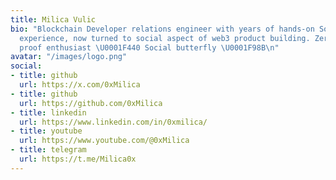 ```yaml
---
title: Milica Vulic
bio: "Blockchain Developer relations engineer with years of hands-on Software Dev
  experience, now turned to social aspect of web3 product building. Zero-Knowledge
  proof enthusiast \U0001F440 Social butterfly \U0001F98B\n"
avatar: "/images/logo.png"
social:
- title: github
  url: https://x.com/0xMilica
- title: github
  url: https://github.com/0xMilica
- title: linkedin
  url: https://www.linkedin.com/in/0xmilica/
- title: youtube
  url: https://www.youtube.com/@0xMilica
- title: telegram
  url: https://t.me/Milica0x
---
```



